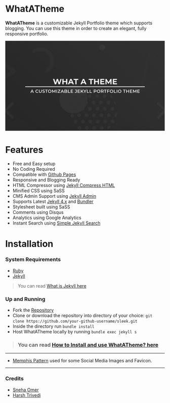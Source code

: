 # WhatATheme
**WhatATheme** is a customizable Jekyll Portfolio theme which supports blogging. You can use this theme in order to create an elegant, fully responsive portfolio.

![WhatATheme](assets/images/meta.jpg)

# Features
* Free and Easy setup
* No Coding Required
* Compatible with [Github Pages](https://pages.github.com/)
* Responsive and Blogging Ready
* HTML Compressor using [Jekyll Compress HTML](https://jch.penibelst.de/)
* Minified CSS using SaSS
* CMS Admin Support using [Jekyll Admin](https://jekyll.github.io/jekyll-admin/)
* Supports Latest [Jekyll 4.x](https://jekyllrb.com/) and [Bundler](https://bundler.io/)
* Stylesheet built using SaSS
* Comments using Disqus
* Analytics using Google Analytics
* Instant Search using [Simple Jekyll Search](https://github.com/christian-fei/Simple-Jekyll-Search/)

# Installation
### System Requirements
* [Ruby](https://www.ruby-lang.org/en/)
* [Jekyll](https://jekyllrb.com/)
> You can read [What is Jekyll here](/blog/what-is-jekyll-how-to-use-it)
### Up and Running
* Fork the [Repository](https://github.com/thedevslot/WhatATheme/)
* Clone or download the repository into directory of your choice: `git clone https://github.com/your-github-username/sleek.git`
* Inside the directory run `bundle install`
* Host WhatATheme locally by running `bundle exec jekyll s`

> ### You can read [**How to Install and use WhatATheme? here**](/blog/how-to-install-whatatheme)

---

* [Memphis Pattern](https://www.freepik.com/free-vector/memphis-pattern-background_4034913.htm#page=1&query=memphis%20pattern&position=23) used for some Social Media Images and Favicon.

---

### Credits
* [Sneha Omer](http://sassyecoder.github.io/)
* [Harsh Trivedi](http://harsh98trivedi.github.io/)